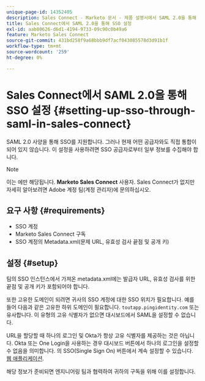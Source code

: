 ```yaml
---
unique-page-id: 14352405
description: Sales Connect - Marketo 문서 - 제품 설명서에서 SAML 2.0을 통해 SSO 설정
title: Sales Connect에서 SAML 2.0을 통해 SSO 설정
exl-id: aab80626-d6d1-4194-9733-09c90c0b49a6
feature: Marketo Sales Connect
source-git-commit: 431bd258f9a68bbb9df7acf043085578d3d91b1f
workflow-type: tm+mt
source-wordcount: '259'
ht-degree: 0%

---
```


# Sales Connect에서 SAML 2.0을 통해 SSO 설정 {#setting-up-sso-through-saml-in-sales-connect}

SAML 2.0 사양을 통해 SSO를 지원합니다. 그러나 현재 어떤 공급자와도 직접 통합이 되어 있지 않습니다. 이 설정을 사용하려면 SSO 공급자로부터 일부 정보를 수집해야 합니다.

>[!NOTE]
>
>이는 에만 해당됩니다. **Marketo Sales Connect** 사용자. Sales Connect가 없지만 자세히 알아보려면 Adobe 계정 팀(계정 관리자)에 문의하십시오.

## 요구 사항 {#requirements}

* SSO 계정
* Marketo Sales Connect 구독
* SSO 계정의 Metadata.xml(문제 URL, 유효성 검사 끝점 및 공개 키)

## 설정 {#setup}

팀의 SSO 인스턴스에서 가져온 metadata.xml에는 발급자 URL, 유효성 검사를 위한 끝점 및 공개 키가 포함되어야 합니다.

또한 고유한 도메인이 되려면 귀사의 SSO 계정에 대한 SSO 위치가 필요합니다. 예를 들어 다음과 같은 고유한 하위 도메인이 필요합니다. `toutapp.pingidentity.com` 또는 유사합니다. 이 유형의 고유 식별자가 없으면 대시보드에서 SAML을 설정할 수 없습니다.

URL을 할당할 때 하나의 로그인 및 Okta가 항상 고유 식별자를 제공하는 것은 아닙니다. Okta 또는 One Login을 사용하는 경우 대시보드 버튼에서 하나의 로그인을 설정할 수 없음을 의미합니다. 의 SSO(Single Sign On) 버튼에서 계속 설정할 수 있습니다. [웹 애플리케이션](https://toutapp.com/login).

해당 정보가 준비되면 엔지니어링 팀과 협력하여 귀하의 구독을 위해 이를 설정합니다.
